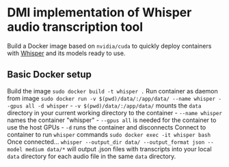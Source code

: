 # DMI implementation of Whisper audio transcription tool
Build a Docker image based on `nvidia/cuda` to quickly deploy containers with 
[Whisper](https://github.com/openai/whisper) and its models ready to use.

## Basic Docker setup
Build the image
`sudo docker build -t whisper .`
Run container as daemon from image
`sudo docker run -v $(pwd)/data/:/app/data/ --name whisper --gpus all -d whisper`
    - `-v $(pwd)/data/:/app/data/` mounts the `data` directory in your current working directory to the container
    - `--name whisper` names the container "whisper"
    - `--gpus all` is needed for the container to use the host GPUs
    - `-d` runs the container and disconnects
Connect to container to run `whisper` commands
`sudo docker exec -it whisper bash`
Once connected...
`whisper --output_dir data/ --output_format json --model medium data/*`
will output .json files with transcripts into your local `data` directory for each audio file in the same `data` directory.